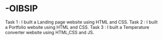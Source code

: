 # -OIBSIP
Task 1 : I built a Landing page website using HTML and CSS.
Task 2 : I built a Portfolio website using HTML and CSS.
Task 3 : I built a Temperature converter website using HTML,CSS and JS.
